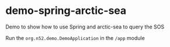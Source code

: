 # demo-spring-arctic-sea

Demo to show how to use Spring and arctic-sea to query the SOS

Run the ```org.n52.demo.DemoApplication``` in the ```/app``` module
